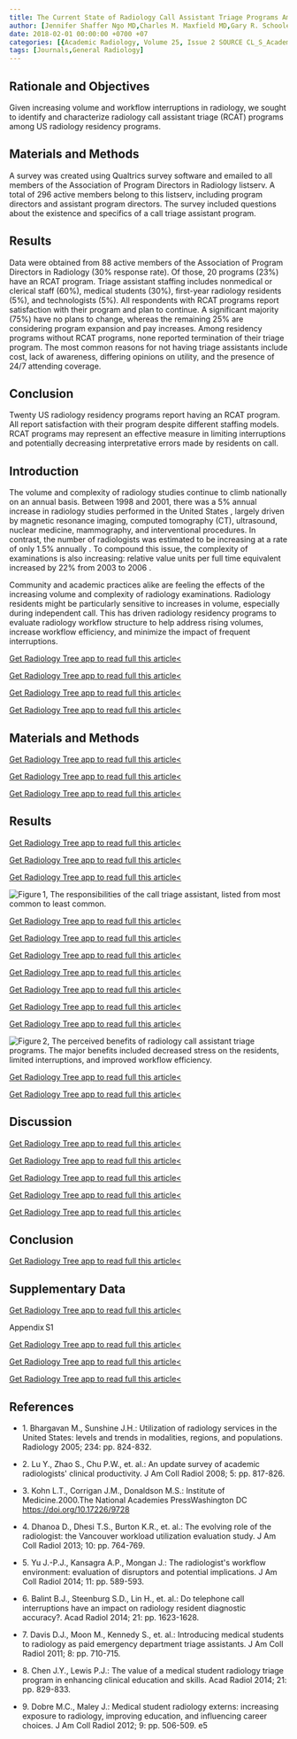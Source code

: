 ```yaml
---
title: The Current State of Radiology Call Assistant Triage Programs Among US Radiology Residency Programs
author: [Jennifer Shaffer Ngo MD,Charles M. Maxfield MD,Gary R. Schooler MD]
date: 2018-02-01 00:00:00 +0700 +07
categories: [{Academic Radiology, Volume 25, Issue 2 SOURCE CL_S_AcademicRadiologyVolume25Issue2 1}]
tags: [Journals,General Radiology]
---
```

## Rationale and Objectives

Given increasing volume and workflow interruptions in radiology, we sought to identify and characterize radiology call assistant triage (RCAT) programs among US radiology residency programs.

## Materials and Methods

A survey was created using Qualtrics survey software and emailed to all members of the Association of Program Directors in Radiology listserv. A total of 296 active members belong to this listserv, including program directors and assistant program directors. The survey included questions about the existence and specifics of a call triage assistant program.

## Results

Data were obtained from 88 active members of the Association of Program Directors in Radiology (30% response rate). Of those, 20 programs (23%) have an RCAT program. Triage assistant staffing includes nonmedical or clerical staff (60%), medical students (30%), first-year radiology residents (5%), and technologists (5%). All respondents with RCAT programs report satisfaction with their program and plan to continue. A significant majority (75%) have no plans to change, whereas the remaining 25% are considering program expansion and pay increases. Among residency programs without RCAT programs, none reported termination of their triage program. The most common reasons for not having triage assistants include cost, lack of awareness, differing opinions on utility, and the presence of 24/7 attending coverage.

## Conclusion

Twenty US radiology residency programs report having an RCAT program. All report satisfaction with their program despite different staffing models. RCAT programs may represent an effective measure in limiting interruptions and potentially decreasing interpretative errors made by residents on call.

## Introduction

The volume and complexity of radiology studies continue to climb nationally on an annual basis. Between 1998 and 2001, there was a 5% annual increase in radiology studies performed in the United States , largely driven by magnetic resonance imaging, computed tomography (CT), ultrasound, nuclear medicine, mammography, and interventional procedures. In contrast, the number of radiologists was estimated to be increasing at a rate of only 1.5% annually . To compound this issue, the complexity of examinations is also increasing: relative value units per full time equivalent increased by 22% from 2003 to 2006 .

Community and academic practices alike are feeling the effects of the increasing volume and complexity of radiology examinations. Radiology residents might be particularly sensitive to increases in volume, especially during independent call. This has driven radiology residency programs to evaluate radiology workflow structure to help address rising volumes, increase workflow efficiency, and minimize the impact of frequent interruptions.

[Get Radiology Tree app to read full this article<](https://clinicalpub.com/app)

[Get Radiology Tree app to read full this article<](https://clinicalpub.com/app)

[Get Radiology Tree app to read full this article<](https://clinicalpub.com/app)

[Get Radiology Tree app to read full this article<](https://clinicalpub.com/app)

## Materials and Methods

[Get Radiology Tree app to read full this article<](https://clinicalpub.com/app)

[Get Radiology Tree app to read full this article<](https://clinicalpub.com/app)

[Get Radiology Tree app to read full this article<](https://clinicalpub.com/app)

## Results

[Get Radiology Tree app to read full this article<](https://clinicalpub.com/app)

[Get Radiology Tree app to read full this article<](https://clinicalpub.com/app)

[Get Radiology Tree app to read full this article<](https://clinicalpub.com/app)

![Figure 1, The responsibilities of the call triage assistant, listed from most common to least common.](https://storage.googleapis.com/dl.dentistrykey.com/clinical/TheCurrentStateofRadiologyCallAssistantTriageProgramsAmongUSRadiologyResidencyPrograms/0_1s20S1076633217304129.jpg)

[Get Radiology Tree app to read full this article<](https://clinicalpub.com/app)

[Get Radiology Tree app to read full this article<](https://clinicalpub.com/app)

[Get Radiology Tree app to read full this article<](https://clinicalpub.com/app)

[Get Radiology Tree app to read full this article<](https://clinicalpub.com/app)

[Get Radiology Tree app to read full this article<](https://clinicalpub.com/app)

[Get Radiology Tree app to read full this article<](https://clinicalpub.com/app)

[Get Radiology Tree app to read full this article<](https://clinicalpub.com/app)

![Figure 2, The perceived benefits of radiology call assistant triage programs. The major benefits included decreased stress on the residents, limited interruptions, and improved workflow efficiency.](https://storage.googleapis.com/dl.dentistrykey.com/clinical/TheCurrentStateofRadiologyCallAssistantTriageProgramsAmongUSRadiologyResidencyPrograms/1_1s20S1076633217304129.jpg)

[Get Radiology Tree app to read full this article<](https://clinicalpub.com/app)

[Get Radiology Tree app to read full this article<](https://clinicalpub.com/app)

## Discussion

[Get Radiology Tree app to read full this article<](https://clinicalpub.com/app)

[Get Radiology Tree app to read full this article<](https://clinicalpub.com/app)

[Get Radiology Tree app to read full this article<](https://clinicalpub.com/app)

[Get Radiology Tree app to read full this article<](https://clinicalpub.com/app)

[Get Radiology Tree app to read full this article<](https://clinicalpub.com/app)

## Conclusion

[Get Radiology Tree app to read full this article<](https://clinicalpub.com/app)

## Supplementary Data

[Get Radiology Tree app to read full this article<](https://clinicalpub.com/app)

Appendix S1

[Get Radiology Tree app to read full this article<](https://clinicalpub.com/app)

[Get Radiology Tree app to read full this article<](https://clinicalpub.com/app)

[Get Radiology Tree app to read full this article<](https://clinicalpub.com/app)

## References

- 1\. Bhargavan M., Sunshine J.H.: Utilization of radiology services in the United States: levels and trends in modalities, regions, and populations. Radiology 2005; 234: pp. 824-832.


- 2\. Lu Y., Zhao S., Chu P.W., et. al.: An update survey of academic radiologists' clinical productivity. J Am Coll Radiol 2008; 5: pp. 817-826.


- 3\. Kohn L.T., Corrigan J.M., Donaldson M.S.: Institute of Medicine.2000.The National Academies PressWashington DC https://doi.org/10.17226/9728

- 4\. Dhanoa D., Dhesi T.S., Burton K.R., et. al.: The evolving role of the radiologist: the Vancouver workload utilization evaluation study. J Am Coll Radiol 2013; 10: pp. 764-769.


- 5\. Yu J.-P.J., Kansagra A.P., Mongan J.: The radiologist's workflow environment: evaluation of disruptors and potential implications. J Am Coll Radiol 2014; 11: pp. 589-593.


- 6\. Balint B.J., Steenburg S.D., Lin H., et. al.: Do telephone call interruptions have an impact on radiology resident diagnostic accuracy?. Acad Radiol 2014; 21: pp. 1623-1628.


- 7\. Davis D.J., Moon M., Kennedy S., et. al.: Introducing medical students to radiology as paid emergency department triage assistants. J Am Coll Radiol 2011; 8: pp. 710-715.


- 8\. Chen J.Y., Lewis P.J.: The value of a medical student radiology triage program in enhancing clinical education and skills. Acad Radiol 2014; 21: pp. 829-833.


- 9\. Dobre M.C., Maley J.: Medical student radiology externs: increasing exposure to radiology, improving education, and influencing career choices. J Am Coll Radiol 2012; 9: pp. 506-509. e5